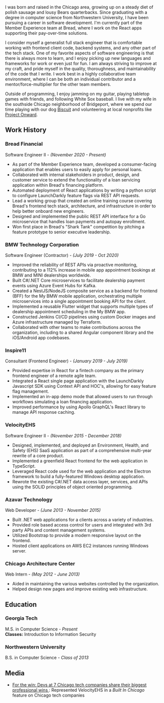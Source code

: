 I was born and raised in the Chicago area, growing up on a steady diet of polish sausage and lousy Bears quarterbacks. Since graduating with a degree in computer science from Northwestern University, I have been pursuing a career in software development. I'm currently part of the Member Experience team at Bread, where I work on the React apps supporting their pay-over-time solutions.

I consider myself a generalist full stack engineer that is comfortable working with frontend client code, backend systems, and any other part of the tech stack. One of my favorite aspects of software engineering is that there is always more to learn, and I enjoy picking up new languages and frameworks for work or even just for fun. I am always striving to improve at my craft, and pride myself in the quality, thoroughness, and maintainability of the code that I write. I work best in a highly collaborative team environment, where I can be both an individual contributor and a mentor/force-multiplier for the other team members.

Outside of programming, I enjoy jamming on my guitar, playing tabletop games with friends, and following White Sox baseball. I live with my wife in the southside Chicago neighborhood of Bridgeport, where we spend our time playing with our dog [Biscuit](https://www.instagram.com/kingbiscuitthecorgi/) and volunteering at local nonprofits like [Project Onward](https://www.projectonward.org/).

## Work History

### Bread Financial

Software Engineer II - *(November 2020 - Present)*

* As part of the Member Experience team, developed a consumer-facing
  application that enables users to easily apply for personal loans.
* Collaborated with internal stakeholders in product, design, and customer service to extend the functionality of a loan servicing application within Bread's financing platform.
* Automated deployment of React applications by writing a python script to configure LaunchDarkly feature flags via REST API requests.
* Lead a working group that created an online training course covering Bread's frontend tech stack, architecture, and infrastructure in order to help better onboard new engineers.
* Designed and implemented the public REST API interface for a Go microservice that handles loan payments and autopay enrollment.
* Won first place in Bread's "Shark Tank" competition by pitching a feature prototype to senior executive leadership.

### BMW Technology Corporation

Software Engineer (Contractor) - *(July 2019 - Oct 2020)*

* Improved the reliability of REST APIs via proactive monitoring, contributing to a 112% increase in mobile app appointment bookings at BMW and MINI dealerships worldwide.
* Built C#/.NET Core microservices to facilitate dealership payment events using Azure Event Hubs for Kafka.
* Created a NestJS/NodeJS composite service as a backend for frontend (BFF) for the My BMW mobile application, orchestrating multiple microservices into a single appointment booking API for the client.
* Implemented a reusable Flutter widget that supports multiple types of dealership appointment scheduling in the My BMW app.
* Constructed Jenkins CI/CD pipelines using custom Docker images and Azure infrastructure managed by Terraform.
* Collaborated with other teams to make contributions across the organization, including to a shared Angular component library and the iOS/Android app codebases.

### Inspire11

Consultant (Frontend Engineer) - *(January 2019 - July 2019)*

* Provided expertise in React for a fintech company as the primary frontend engineer of a remote agile team.
* Integrated a React single page application with the LaunchDarkly Javascript SDK using Context API and HOC's, allowing for easy feature flag management.
* Implemented an in-app demo mode that allowed users to run through workflows simulating a loan financing application.
* Improved performance by using Apollo GraphQL's React library to manage API response caching.

### VelocityEHS

Software Engineer II - *(November 2015 - December 2018)*

* Designed, implemented, and deployed an Environment, Health, and Safety (EHS) SaaS application as part of a comprehensive multi-year rewrite of a core product.
* Implemented a greenfield React frontend for the web application in TypeScript.
* Leveraged React code used for the web application and the Electron framework to build a fully-featured Windows desktop application.
* Rewrote the existing C#/.NET data access layer, services, and APIs using the SOLID principles of object oriented programming.

### Azavar Technology

Web Developer - *(June 2013 - November 2015)*

* Built .NET web applications for a clients across a variety of industries.
* Provided role based access control for users and integrated with 3rd party APIs and content management systems.
* Utilized Bootstrap to provide a modern responsive layout on the frontend.
* Hosted client applications on AWS EC2 instances running Windows server.

### Chicago Architecture Center

Web Intern - *(May 2012 - June 2013)*

* Aided in maintaining the various websites controlled by the organization.
* Helped design new pages and improve existing web infrastructure.

## Education

### Georgia Tech

M.S. in Computer Science - *Present* <br/>
**Classes:** Introduction to Information Security

### Northwestern University

B.S. in Computer Science - *Class of 2013*

## Media

* [For the win: Devs at 7 Chicago tech companies share their biggest professional wins ](https://www.thecut.com/article/benjamin-mckenzie-crypto-profile.html?utm_source=pocket-newtab): Represented VelocityEHS in a *Built In Chicago* feature on Chicago tech companies